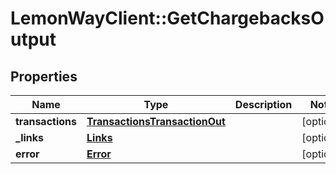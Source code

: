 # LemonWayClient::GetChargebacksOutput

## Properties
Name | Type | Description | Notes
------------ | ------------- | ------------- | -------------
**transactions** | [**TransactionsTransactionOut**](TransactionsTransactionOut.md) |  | [optional] 
**_links** | [**Links**](Links.md) |  | [optional] 
**error** | [**Error**](Error.md) |  | [optional] 


